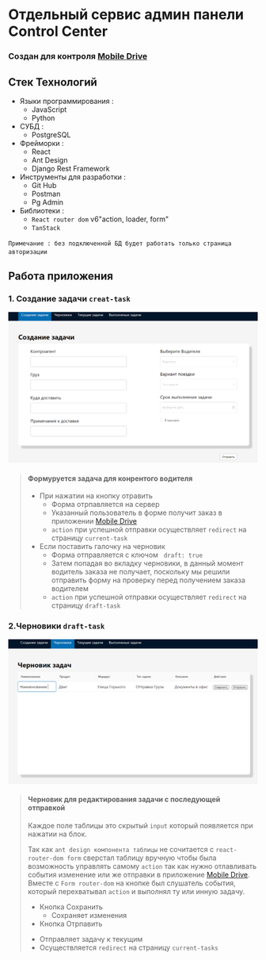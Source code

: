 # Отдельный сервис админ панели Control Center

### Создан для контроля [Mobile Drive](https://github.com/Yasuoqp/Mobile-Drive-app)

## Стек Технологий

* Языки программирования :
    + JavaScript
    + Python
* СУБД :
    + PostgreSQL
* Фрейморки :
    + React
    + Ant Design
    + Django Rest Framework
* Инструменты для разработки :
    + Git Hub
    + Postman
    + Pg Admin
* Библиотеки :
    + `React router dom` v6"action, loader, form"
    + `TanStack`
    

`Примечание : без подключенной БД будет работать только страница авторизации`


## Работа приложения

### 1. Создание задачи `creat-task`
![alt](https://github.com/Yasuoqp/control-center/blob/main/readmeImg/creat-task.png)

> #### Формуруется задача для конрентого водителя 
> 
> - При нажатии на кнопку отравить 
>   + Форма отрпавляется на сервер 
>   + Указанный пользователь в форме получит заказ в приложении [Mobile Drive](https://github.com/Yasuoqp/Mobile-Drive-app)
>   + `action` при успешной отправки осуществляет  `redirect` на страницу  `current-task`
> - Если поставить галочку на черновик 
>   +  Форма отправляется с ключом ` draft: true` 
>   + Затем попадая во вкладку черновики, в данный момент водитель заказа не получает, поскольку мы решили отправить форму на проверку перед получением заказа водителем
>   + `action` при успешной отправки осуществляет  `redirect` на страницу  `draft-task`

### 2.Черновики `draft-task` 
![alt](https://github.com/Yasuoqp/control-center/blob/main/readmeImg/draft-tasks.png)

> ####  Черновик для редактирования задачи с последующей отправкой 
> Каждое поле таблицы это скрытый `input` который появляется при нажатии на блок.
> 
>Так как `ant design компонента таблицы` не сочитается с `react-router-dom form` сверстал таблицу вручную чтобы была возможность управлять самому `action` так как нужно отлавливать события изменение или же отправки в приложение [Mobile Drive](https://github.com/Yasuoqp/Mobile-Drive-app). Вместе с `Form router-dom` на кнопке был слушатель события, который перехватывал `action` и выполнял ту или инную задачу.
> 
> - Кнопка Сохранить 
>   + Сохраняет изменения 
> - Кнопка Отрпавить 
>  + Отправляет задачу к текущим 
>  + Осуществляется `redirect` на страницу `current-tasks` 